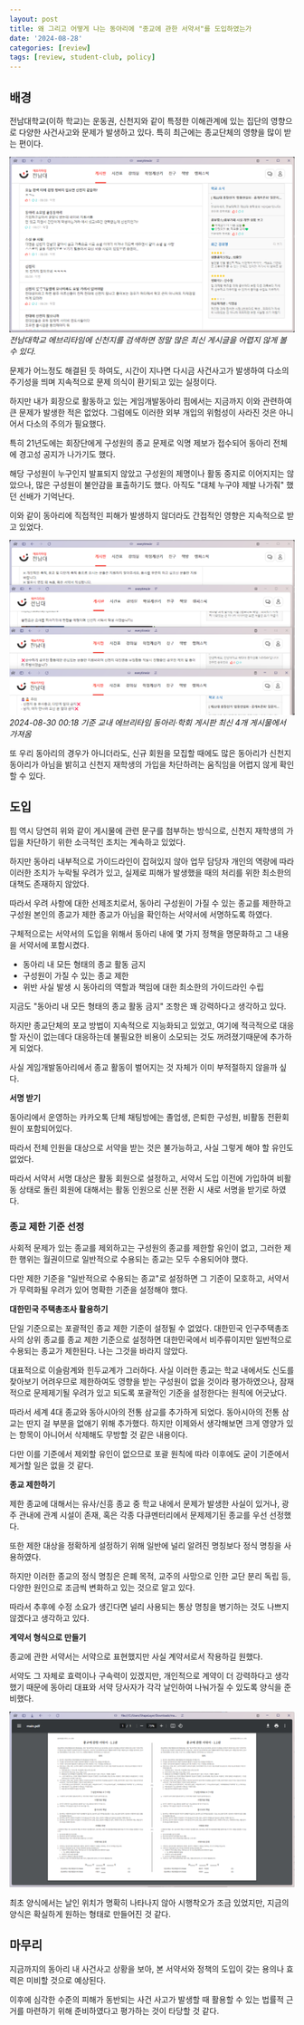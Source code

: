 ```yaml
---
layout: post
title: 왜 그리고 어떻게 나는 동아리에 "종교에 관한 서약서"를 도입하였는가
date: '2024-08-28'
categories: [review]
tags: [review, student-club, policy]
---
```


## 배경

전남대학교(이하 학교)는 운동권, 신천지와 같이 특정한 이해관계에 있는 집단의 영향으로 다양한 사건사고와 문제가 발생하고 있다. 특히 최근에는 종교단체의 영향을 많이 받는 편이다.  

![](/static/posts/2024-08-28-why-i-introduced-agreement-about-religion/스크린샷%202024-08-30%20000336.png)  
_전남대학교 에브리타임에 신천지를 검색하면 정말 많은 최신 게시글을 어렵지 않게 볼 수 있다._

문제가 어느정도 해결된 듯 하여도, 시간이 지나면 다시금 사건사고가 발생하여 다소의 주기성을 띄며 지속적으로 문제 의식이 환기되고 있는 실정이다.

하지만 내가 회장으로 활동하고 있는 게임개발동아리 핌에서는 지금까지 이와 관련하여 큰 문제가 발생한 적은 없었다. 그럼에도 이러한 외부 개입의 위험성이 사라진 것은 아니어서 다소의 주의가 필요했다.

특히 21년도에는 회장단에게 구성원의 종교 문제로 익명 제보가 접수되어 동아리 전체에 경고성 공지가 나가기도 했다.  

해당 구성원이 누구인지 발표되지 않았고 구성원의 제명이나 활동 중지로 이어지지는 않았으나, 많은 구성원이 불안감을 표출하기도 했다. 아직도 "대체 누구야 제발 나가줘" 했던 선배가 기억난다.

이와 같이 동아리에 직접적인 피해가 발생하지 않더라도 간접적인 영향은 지속적으로 받고 있었다.

![](/static/posts/2024-08-28-why-i-introduced-agreement-about-religion/스크린샷%202024-08-30%20001724.png)  
_2024-08-30 00:18 기준 교내 에브리타임 동아리·학회 게시판 최신 4개 게시물에서 가져옴_

또 우리 동아리의 경우가 아니더라도, 신규 회원을 모집할 때에도 많은 동아리가 신천지 동아리가 아님을 밝히고 신천지 재학생의 가입을 차단하려는 움직임을 어렵지 않게 확인할 수 있다.  

## 도입

핌 역시 당연히 위와 같이 게시물에 관련 문구를 첨부하는 방식으로, 신천지 재학생의 가입을 차단하기 위한 소극적인 조치는 계속하고 있었다.  

하지만 동아리 내부적으로 가이드라인이 잡혀있지 않아 업무 담당자 개인의 역량에 따라 이러한 조치가 누락될 우려가 있고, 실제로 피해가 발생했을 때의 처리를 위한 최소한의 대책도 존재하지 않았다.

따라서 우려 사항에 대한 선제조치로서, 동아리 구성원이 가질 수 있는 종교를 제한하고 구성원 본인의 종교가 제한 종교가 아님을 확인하는 서약서에 서명하도록 하였다.

구체적으로는 서약서의 도입을 위해서 동아리 내에 몇 가지 정책을 명문화하고 그 내용을 서약서에 포함시켰다.

- 동아리 내 모든 형태의 종교 활동 금지
- 구성원이 가질 수 있는 종교 제한
- 위반 사실 발생 시 동아리의 역할과 책임에 대한 최소한의 가이드라인 수립

지금도 "동아리 내 모든 형태의 종교 활동 금지" 조항은 꽤 강력하다고 생각하고 있다.  

하지만 종교단체의 포교 방법이 지속적으로 지능화되고 있었고, 여기에 적극적으로 대응할 자신이 없는데다 대응하는데 불필요한 비용이 소모되는 것도 꺼려졌기때문에 추가하게 되었다.

사실 게임개발동아리에서 종교 활동이 벌어지는 것 자체가 이미 부적절하지 않을까 싶다.

**서명 받기**

동아리에서 운영하는 카카오톡 단체 채팅방에는 졸업생, 은퇴한 구성원, 비활동 전환회원이 포함되어있다.  

따라서 전체 인원을 대상으로 서약을 받는 것은 불가능하고, 사실 그렇게 해야 할 유인도 없었다.  

따라서 서약서 서명 대상은 활동 회원으로 설정하고, 서약서 도입 이전에 가입하여 비활동 상태로 돌린 회원에 대해서는 활동 인원으로 신분 전환 시 새로 서명을 받기로 하였다.

### 종교 제한 기준 선정

사회적 문제가 있는 종교를 제외하고는 구성원의 종교를 제한할 유인이 없고, 그러한 제한 행위는 월권이므로 일반적으로 수용되는 종교는 모두 수용되어야 했다.  

다만 제한 기준을 "일반적으로 수용되는 종교"로 설정하면 그 기준이 모호하고, 서약서가 무력화될 우려가 있어 명확한 기준을 설정해야 했다.

**대한민국 주택총조사 활용하기**  

단일 기준으로는 포괄적인 종교 제한 기준이 설정될 수 없었다. 대한민국 인구주택총조사의 상위 종교를 종교 제한 기준으로 설정하면 대한민국에서 비주류이지만 일반적으로 수용되는 종교가 제한된다. 나는 그것을 바라지 않았다.  

대표적으로 이슬람계와 힌두교계가 그러하다. 사실 이러한 종교는 학교 내에서도 신도를 찾아보기 어려우므로 제한하여도 영향을 받는 구성원이 없을 것이라 평가하였으나, 잠재적으로 문제제기될 우려가 있고 되도록 포괄적인 기준을 설정한다는 원칙에 어긋났다.  

따라서 세계 4대 종교와 동아시아의 전통 삼교를 추가하게 되었다. 동아시아의 전통 삼교는 딴지 걸 부분을 없애기 위해 추가했다. 하지만 이제와서 생각해보면 크게 영양가 있는 항목이 아니어서 삭제해도 무방할 것 같은 내용이다.  

다만 이를 기준에서 제외할 유인이 없으므로 포괄 원칙에 따라 이후에도 굳이 기준에서 제거할 일은 없을 것 같다.  

**종교 제한하기**

제한 종교에 대해서는 유사/신흥 종교 중 학교 내에서 문제가 발생한 사실이 있거나, 광주 관내에 관계 시설이 존재, 혹은 각종 다큐멘터리에서 문제제기된 종교를 우선 선정했다.  

또한 제한 대상을 정확하게 설정하기 위해 일반에 널리 알려진 명칭보다 정식 명칭을 사용하였다.

하지만 이러한 종교의 정식 명칭은 은폐 목적, 교주의 사망으로 인한 교단 분리 독립 등, 다양한 원인으로 조금씩 변화하고 있는 것으로 알고 있다.

따라서 추후에 수정 소요가 생긴다면 널리 사용되는 통상 명칭을 병기하는 것도 나쁘지 않겠다고 생각하고 있다.

**계약서 형식으로 만들기**

종교에 관한 서약서는 서약으로 표현했지만 사실 계약서로서 작용하길 원했다.

서약도 그 자체로 효력이나 구속력이 있겠지만, 개인적으로 계약이 더 강력하다고 생각했기 때문에 동아리 대표와 서약 당사자가 각각 날인하여 나눠가질 수 있도록 양식을 준비했다.

![](/static/posts/2024-08-28-why-i-introduced-agreement-about-religion/스크린샷%202024-08-30%20003746.png)  

최초 양식에서는 날인 위치가 명확히 나타나지 않아 시행착오가 조금 있었지만, 지금의 양식은 확실하게 원하는 형태로 만들어진 것 같다.

## 마무리

지금까지의 동아리 내 사건사고 상황을 보아, 본 서약서와 정책의 도입이 갖는 용의나 효력은 미비할 것으로 예상된다.

이후에 심각한 수준의 피해가 동반되는 사건 사고가 발생할 때 활용할 수 있는 법률적 근거를 마련하기 위해 준비하였다고 평가하는 것이 타당할 것 같다.
